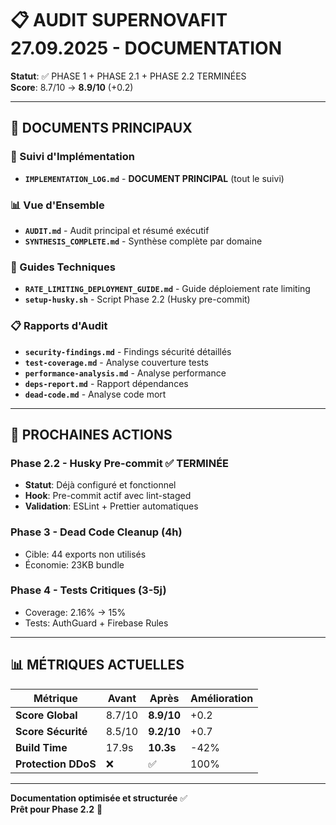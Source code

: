 # 📋 AUDIT SUPERNOVAFIT 27.09.2025 - DOCUMENTATION

**Statut**: ✅ PHASE 1 + PHASE 2.1 + PHASE 2.2 TERMINÉES  
**Score**: 8.7/10 → **8.9/10** (+0.2)

---

## 📖 DOCUMENTS PRINCIPAUX

### 🎯 Suivi d'Implémentation
- **`IMPLEMENTATION_LOG.md`** - **DOCUMENT PRINCIPAL** (tout le suivi)

### 📊 Vue d'Ensemble
- **`AUDIT.md`** - Audit principal et résumé exécutif
- **`SYNTHESIS_COMPLETE.md`** - Synthèse complète par domaine

### 🔧 Guides Techniques
- **`RATE_LIMITING_DEPLOYMENT_GUIDE.md`** - Guide déploiement rate limiting
- **`setup-husky.sh`** - Script Phase 2.2 (Husky pre-commit)

### 📋 Rapports d'Audit
- **`security-findings.md`** - Findings sécurité détaillés
- **`test-coverage.md`** - Analyse couverture tests
- **`performance-analysis.md`** - Analyse performance
- **`deps-report.md`** - Rapport dépendances
- **`dead-code.md`** - Analyse code mort

---

## 🚀 PROCHAINES ACTIONS

### Phase 2.2 - Husky Pre-commit ✅ **TERMINÉE**
- **Statut**: Déjà configuré et fonctionnel
- **Hook**: Pre-commit actif avec lint-staged
- **Validation**: ESLint + Prettier automatiques

### Phase 3 - Dead Code Cleanup (4h)
- Cible: 44 exports non utilisés
- Économie: 23KB bundle

### Phase 4 - Tests Critiques (3-5j)
- Coverage: 2.16% → 15%
- Tests: AuthGuard + Firebase Rules

---

## 📊 MÉTRIQUES ACTUELLES

| Métrique | Avant | Après | Amélioration |
|----------|-------|-------|--------------|
| **Score Global** | 8.7/10 | **8.9/10** | +0.2 |
| **Score Sécurité** | 8.5/10 | **9.2/10** | +0.7 |
| **Build Time** | 17.9s | **10.3s** | -42% |
| **Protection DDoS** | ❌ | ✅ | 100% |

---

**Documentation optimisée et structurée** ✅  
**Prêt pour Phase 2.2** 🚀
